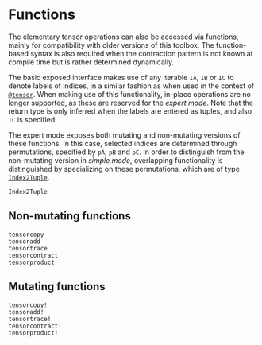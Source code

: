 # Functions

The elementary tensor operations can also be accessed via functions, mainly for compatibility with older versions of this toolbox.
The function-based syntax is also required when the contraction pattern is not known at compile time but is rather determined dynamically.

The basic exposed interface makes use of any iterable `IA`, `IB` or `IC` to denote labels of indices, in a similar fashion as when used in the context of [`@tensor`](@ref).
When making use of this functionality, in-place operations are no longer supported, as these are reserved for the *expert mode*.
Note that the return type is only inferred when the labels are entered as tuples, and also `IC` is specified.

The expert mode exposes both mutating and non-mutating versions of these functions.
In this case, selected indices are determined through permutations, specified by `pA`, `pB` and `pC`.
In order to distinguish from the non-mutating version in *simple mode*, overlapping functionality is distinguished by specializing on these permutations, which are of type [`Index2Tuple`](@ref).

```@docs
Index2Tuple
```

## Non-mutating functions

```@docs
tensorcopy
tensoradd
tensortrace
tensorcontract
tensorproduct
```

## Mutating functions

```@docs
tensorcopy!
tensoradd!
tensortrace!
tensorcontract!
tensorproduct!
```
